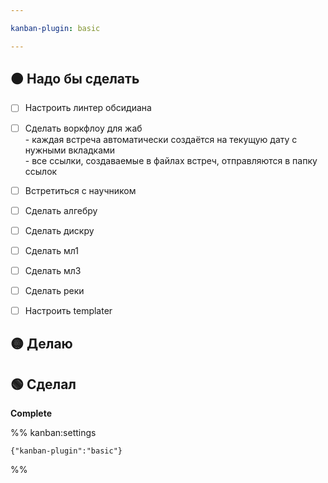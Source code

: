 ```yaml
---

kanban-plugin: basic

---
```


## 🟠 Надо бы сделать

- [ ] Настроить линтер обсидиана
- [ ] Сделать воркфлоу для жаб<br>- каждая встреча автоматически создаётся на текущую дату с нужными вкладками<br>- все ссылки, создаваемые в файлах встреч, отправляются в папку ссылок
- [ ] Встретиться с научником
- [ ] Сделать алгебру
- [ ] Сделать дискру
- [ ] Сделать мл1
- [ ] Сделать мл3
- [ ] Сделать реки
- [ ] Настроить templater


## 🟡 Делаю



## 🟢 Сделал

**Complete**




%% kanban:settings
```
{"kanban-plugin":"basic"}
```
%%